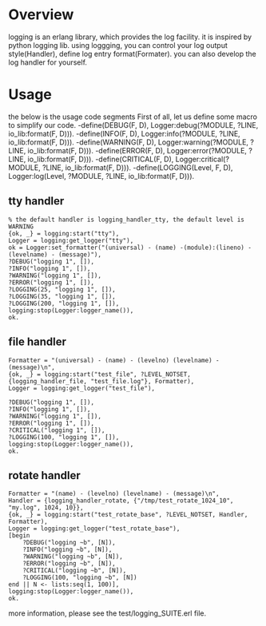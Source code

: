 # Overview
logging is an erlang library, which provides the log facility. it is inspired by python logging lib.
using loggging, you can control your log output style(Handler), define log entry format(Formater).
you can also develop the log handler for yourself.

# Usage
the below is the usage code segments
First of all, let us define some macro to simplify our code.
    -define(DEBUG(F, D), 
        Logger:debug(?MODULE, ?LINE, io_lib:format(F, D))).
    -define(INFO(F, D), 
        Logger:info(?MODULE, ?LINE, io_lib:format(F, D))).
    -define(WARNING(F, D), 
        Logger:warning(?MODULE, ?LINE, io_lib:format(F, D))).
    -define(ERROR(F, D), 
        Logger:error(?MODULE, ?LINE, io_lib:format(F, D))).
    -define(CRITICAL(F, D), 
        Logger:critical(?MODULE, ?LINE, io_lib:format(F, D))).
    -define(LOGGING(Level, F, D), 
        Logger:log(Level, ?MODULE, ?LINE, io_lib:format(F, D))).

## tty handler
    % the default handler is logging_handler_tty, the default level is WARNING
    {ok, _} = logging:start("tty"),
    Logger = logging:get_logger("tty"),
    ok = Logger:set_formatter("(universal) - (name) -(module):(lineno) - (levelname) - (message)"),
    ?DEBUG("logging 1", []),
    ?INFO("logging 1", []),
    ?WARNING("logging 1", []),
    ?ERROR("logging 1", []),
    ?LOGGING(25, "logging 1", []),
    ?LOGGING(35, "logging 1", []),
    ?LOGGING(200, "logging 1", []),
    logging:stop(Logger:logger_name()),
    ok.

## file handler
    Formatter = "(universal) - (name) - (levelno) (levelname) - (message)\n",
    {ok, _} = logging:start("test_file", ?LEVEL_NOTSET, {logging_handler_file, "test_file.log"}, Formatter),
    Logger = logging:get_logger("test_file"),

    ?DEBUG("logging 1", []),
    ?INFO("logging 1", []),
    ?WARNING("logging 1", []),
    ?ERROR("logging 1", []),
    ?CRITICAL("logging 1", []),
    ?LOGGING(100, "logging 1", []),
    logging:stop(Logger:logger_name()),
    ok.

## rotate handler
    Formatter = "(name) - (levelno) (levelname) - (message)\n",
    Handler = {logging_handler_rotate, {"/tmp/test_rotate_1024_10", "my.log", 1024, 10}},
    {ok, _} = logging:start("test_rotate_base", ?LEVEL_NOTSET, Handler, Formatter),
    Logger = logging:get_logger("test_rotate_base"),
    [begin
        ?DEBUG("logging ~b", [N]),
        ?INFO("logging ~b", [N]),
        ?WARNING("logging ~b", [N]),
        ?ERROR("logging ~b", [N]),
        ?CRITICAL("logging ~b", [N]),
        ?LOGGING(100, "logging ~b", [N])
    end || N <- lists:seq(1, 100)],
    logging:stop(Logger:logger_name()),
    ok.

more information, please see the test/logging_SUITE.erl file.
